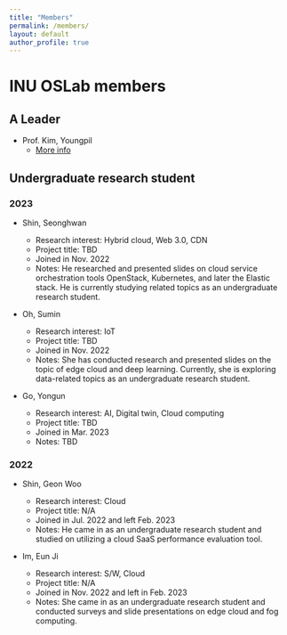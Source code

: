 ```yaml
---
title: "Members"
permalink: /members/
layout: default
author_profile: true
---
```


# INU OSLab members
## A Leader
- Prof. Kim, Youngpil 
  - [More info](https://sites.google.com/site/ypkimresearchpage)

## Undergraduate research student
### 2023
- Shin, Seonghwan  
  - Research interest: Hybrid cloud, Web 3.0, CDN 
  - Project title: TBD
  - Joined in Nov. 2022
  - Notes: He researched and presented slides on cloud service orchestration tools OpenStack, Kubernetes, and later the Elastic stack. He is currently studying related topics as an undergraduate research student.

- Oh, Sumin 
  - Research interest: IoT
  - Project title: TBD
  - Joined in Nov. 2022
  - Notes: She has conducted research and presented slides on the topic of edge cloud and deep learning. Currently, she is exploring data-related topics as an undergraduate research student.

- Go, Yongun
  - Research interest: AI, Digital twin, Cloud computing
  - Project title: TBD
  - Joined in Mar. 2023
  - Notes: TBD

### 2022
- Shin, Geon Woo
  - Research interest: Cloud
  - Project title: N/A
  - Joined in Jul. 2022 and left Feb. 2023
  - Notes: He came in as an undergraduate research student and studied on utilizing a cloud SaaS performance evaluation tool. 

- Im, Eun Ji 
  - Research interest: S/W, Cloud
  - Project title: N/A
  - Joined in Nov. 2022 and left in Feb. 2023
  - Notes: She came in as an undergraduate research student and conducted surveys and slide presentations on edge cloud and fog computing. 
